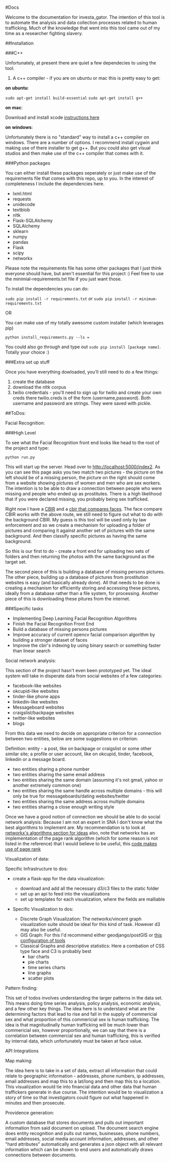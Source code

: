 #Docs

Welcome to the documentation for investa_gator.  The intention of this tool is to automate the analysis and data collection processes related to human trafficking.  Much of the knowledge that went into this tool came out of my time as a researcher fighting slavery.

##Installation

###C++

Unfortunately, at present there are quiet a few dependecies to using the tool.

1) A c++ compiler - if you are on ubuntu or mac this is pretty easy to get:

__on__ __ubuntu__:

`sudo apt-get install build-essential`
`sudo apt-get install g++`

__on__ __mac__:

Download and install xcode [instructions here](https://developer.apple.com/xcode/downloads/)

__on__ __windows__:

Unfortunately there is no "standard" way to install a c++ compiler on windows.  There are a number of options.  I recommend install cygwin and making use of there installer to get g++.  But you could also get visual studios and then make use of the c++ compiler that comes with it.  

###Python packages

You can either install these packages seperately or just make use of the requirements file that comes with this repo, up to you.  In the interest of completeness I include the dependencies here.

* lxml.html
* requests
* unidecode
* textblob
* nltk
* Flask-SQLAlchemy
* SQLAlchemy
* sklearn
* numpy
* pandas
* Flask
* scipy
* networkx

Please note the requirements file has some other packages that I just think everyone should have, but aren't essential for this project :)  Feel free to use the minimial-requirements.txt file if you just want those.

To install the dependencies you can do:

`sudo pip install -r requirements.txt`  _or_ `sudo pip install -r minimum-requirements.txt`

OR

You can make use of my totally awesome custom installer (which leverages pip)

`python install_requirements.py --ls =`

You could also go through and type out `sudo pip install [package name]`.  Totally your choice :)

###Extra set up stuff

Once you have everything dowloaded, you'll still need to do a few things:

1) create the database
2) download the nltk corpus
3) twilio credentials - you'll need to sign up for twilio and create your own creds there
twilio.creds is of the form (username,password).  Both username and password are strings.  They were saved with pickle.  

##ToDos:

Facial Recognition:

###High Level

To see what the Facial Recognition front end looks like head to the root of the project and type:

`python run.py`

This will start up the server.  Head over to [http://localhost:5000/index2](http://localhost:5000/index2).  As you can see this page asks you two match two pictures - the picture on the left should be of a missing person, the picture on the right should come from a website showing pictures of women and men who are sex workers.  The intention is to be able to draw a connection between people who were missing and people who ended up as prostitutes.  There is a high likelihood that if you were declared missing, you probably being sex trafficked.  

Right now I have a [CBIR](https://github.com/EricSchles/cbir) and a [cbir that compares faces](https://github.com/EricSchles/cbir_opencv).  The face compare CBIR works with the above route, we still need to figure out what to do with the background CBIR.  My guess is this tool will be used only by law enforcement and so we create a mechanism for uploading a folder of pictures and comparing it against another set of pictures with the same background.  And then classify specific pictures as having the same background.  

So this is our first to do - create a front end for uploading two sets of folders and then returning the photos with the same background as the target set.  

The second piece of this is building a database of missing persons pictures.  The other piece, building up a database of pictures from prostitution websites is easy (and basically already done).  All that needs to be done is creating a mechanism for efficiently storing and accessing these pictures, ideally from a database rather than a file system, for processing.  Another piece of this is downloading these pitures from the internet.

###Specific tasks

* Implementing Deep Learning Facial Recognition Algorithms
* Finish the Facial Recognition Front End
* Build a database of missing persons pictures
* Improve accuracy of current opencv facial comparison algorithm by building a stronger dataset of faces
* Improve the cbir's indexing by using binary search or something faster than linear search

Social network analysis:

This section of the project hasn't even been prototyped yet.  The ideal system will take in disperate data from social websites of a few categories:

* facebook-like websites
* okcupid-like websites
* tinder-like phone apps
* linkedin-like websites
* Messageboard websites
* craigslist/backpage websites
* twitter-like websites
* blogs

From this data we need to decide on appropriate criterion for a connection between two entities, below are some suggestions on criterion:

Definition: entity - a post, like on backpage or craigslist or some other similar site; a profile or user account, like on okcupid, tinder, facebook, linkedin or a message board.

* two entities sharing a phone number 
* two entities sharing the same email address
* two entities sharing the same domain (assuming it's not gmail, yahoo or another extremely common one)
* two entities sharing the same handle across multiple domains - this will only be true for messageboards/dating websites/twitter
* two entities sharing the same address across multiple domains
* two entities sharing a close enough writing style

Once we have a good notion of connection we should be able to do social network analysis:
Because I am not an expert in SNA I don't know what the best algorithms to implement are.  My recommendation is to look at [networkx's algorithms section for ideas](https://networkx.github.io/documentation/latest/reference/index.html) also, note that networkx has an implementation of the page rank algorithm (which for some reason is not listed in the reference) that I would believe to be useful, this [code makes use of page rank](https://github.com/EricSchles/text_classify/blob/master/text_classify/textrank.py)

Visualization of data:

Specific Infrastructure to dos:
* create a flask-app for the data visualization:
	* download and add all the necessary d3/c3 files to the static folder
	* set up an api to feed into the visualizations
	* set up templates for each visualization, where the fields are malliable

* Specific Visualization to dos:
	* Discrete Graph Visualization: The networkx/vincent graph visualization suite should be ideal for this kind of task.  However d3 may also be useful.
	* GIS Graph: For this I'd recommend either geodjango/postGIS or [this configuration of tools](https://2015.foss4g-na.org/sites/default/files/slides/Installation%20Guide_%20Spatial%20Data%20Analysis%20in%20Python.pdf)  
	* Classical Graphs and descriptive statistics: Here a combation of CSS type face and C3 is probably best
		* bar charts
		* pie charts
		* time series charts
		* line graphs
		* scatter plots

Pattern finding:

This set of todos involves understanding the larger patterns in the data set.  This means doing time series analysis, policy analysis, economic analysis, and a few other key things.  The idea here is to understand what are the determining factors that lead to rise and fall in the supply of commericial sex and what proportion of this commericial sex is human trafficking.  The idea is that magnitudinally human trafficking will be much lower than commericial sex, however proportionally, we can say that there is a correlation between commercial sex and human trafficking, this is verified by internal data, which unfortunately must be taken at face value.  

API Integrations

Map making:

The idea here is to take in a set of data, extract all information that could relate to geographic information - addresses, phone numbers, ip addresses, email addresses and map this to a lat/long and then map this to a location.  This visualization would tie into financial data and other data that human traffickers generate in due course.  The intention would be to visualization a story of time so that investigators could figure out what happened in minutes and then prosecute.  



Providence generation:

A custom database that stores documents and pulls out important information from said document on upload.  The document search engine does entity recognition and pulls out names, businesses, phone numbers, email addresses, social media account information, addresses, and other "hard attributes" automatically and generates a json object with all relevant information which can be shown to end users and automatically draws connections between documents.  




